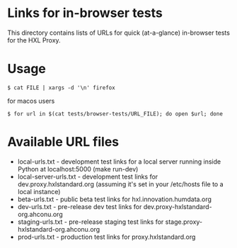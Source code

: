 Links for in-browser tests
==========================

This directory contains lists of URLs for quick (at-a-glance) in-browser tests for the HXL Proxy.

# Usage

    $ cat FILE | xargs -d '\n' firefox
 
 for macos users
 
    $ for url in $(cat tests/browser-tests/URL_FILE); do open $url; done

# Available URL files

* local-urls.txt - development test links for a local server running inside Python at localhost:5000 (make run-dev)
* local-server-urls.txt - development test links for dev.proxy.hxlstandard.org (assuming it's set in your /etc/hosts file to a local instance)
* beta-urls.txt - public beta test links for hxl.innovation.humdata.org
* dev-urls.txt - pre-release dev test links for dev.proxy-hxlstandard-org.ahconu.org
* staging-urls.txt - pre-release staging test links for stage.proxy-hxlstandard-org.ahconu.org
* prod-urls.txt - production test links for proxy.hxlstandard.org
